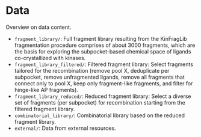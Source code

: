 # Data

Overview on data content.

- `fragment_library/`: Full fragment library resulting from the KinFragLib fragmentation procedure comprises of about 3000 fragments, which are the basis for exploring the subpocket-based chemical space of ligands co-crystallized with kinases.
- `fragment_library_filtered/`: Filtered fragment library: Select fragments tailored for the recombination (remove pool X, deduplicate per subpocket, remove unfragmented ligands, remove all fragments that connect only to pool X, keep only fragment-like fragments, and filter for hinge-like AP fragments).
- `fragment_library_reduced/`: Reduced fragment library: Select a diverse set of fragments (per subpocket) for recombination starting from the filtered fragment library.
- `combinatorial_library/`: Combinatorial library based on the reduced fragment library.
- `external/`: Data from external resources.
